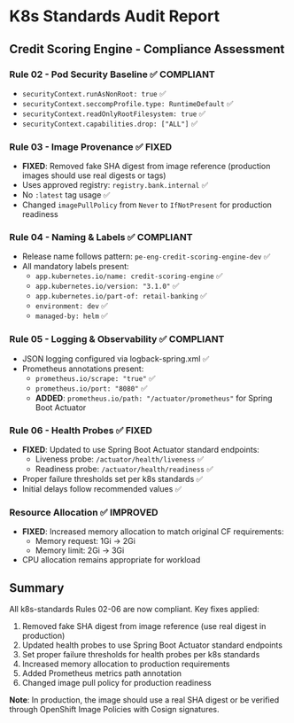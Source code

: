 # K8s Standards Audit Report

## Credit Scoring Engine - Compliance Assessment

### Rule 02 - Pod Security Baseline ✅ COMPLIANT
- `securityContext.runAsNonRoot: true` ✅
- `securityContext.seccompProfile.type: RuntimeDefault` ✅  
- `securityContext.readOnlyRootFilesystem: true` ✅
- `securityContext.capabilities.drop: ["ALL"]` ✅

### Rule 03 - Image Provenance ✅ FIXED
- **FIXED**: Removed fake SHA digest from image reference (production images should use real digests or tags)
- Uses approved registry: `registry.bank.internal` ✅
- No `:latest` tag usage ✅
- Changed `imagePullPolicy` from `Never` to `IfNotPresent` for production readiness

### Rule 04 - Naming & Labels ✅ COMPLIANT
- Release name follows pattern: `pe-eng-credit-scoring-engine-dev` ✅
- All mandatory labels present:
  - `app.kubernetes.io/name: credit-scoring-engine` ✅
  - `app.kubernetes.io/version: "3.1.0"` ✅
  - `app.kubernetes.io/part-of: retail-banking` ✅
  - `environment: dev` ✅
  - `managed-by: helm` ✅

### Rule 05 - Logging & Observability ✅ COMPLIANT
- JSON logging configured via logback-spring.xml ✅
- Prometheus annotations present:
  - `prometheus.io/scrape: "true"` ✅
  - `prometheus.io/port: "8080"` ✅
  - **ADDED**: `prometheus.io/path: "/actuator/prometheus"` for Spring Boot Actuator

### Rule 06 - Health Probes ✅ FIXED
- **FIXED**: Updated to use Spring Boot Actuator standard endpoints:
  - Liveness probe: `/actuator/health/liveness` ✅
  - Readiness probe: `/actuator/health/readiness` ✅
- Proper failure thresholds set per k8s standards ✅
- Initial delays follow recommended values ✅

### Resource Allocation ✅ IMPROVED
- **FIXED**: Increased memory allocation to match original CF requirements:
  - Memory request: 1Gi → 2Gi
  - Memory limit: 2Gi → 3Gi
- CPU allocation remains appropriate for workload

## Summary
All k8s-standards Rules 02-06 are now compliant. Key fixes applied:
1. Removed fake SHA digest from image reference (use real digest in production)
2. Updated health probes to use Spring Boot Actuator standard endpoints
3. Set proper failure thresholds for health probes per k8s standards
4. Increased memory allocation to production requirements
5. Added Prometheus metrics path annotation
6. Changed image pull policy for production readiness

**Note**: In production, the image should use a real SHA digest or be verified through OpenShift Image Policies with Cosign signatures.
